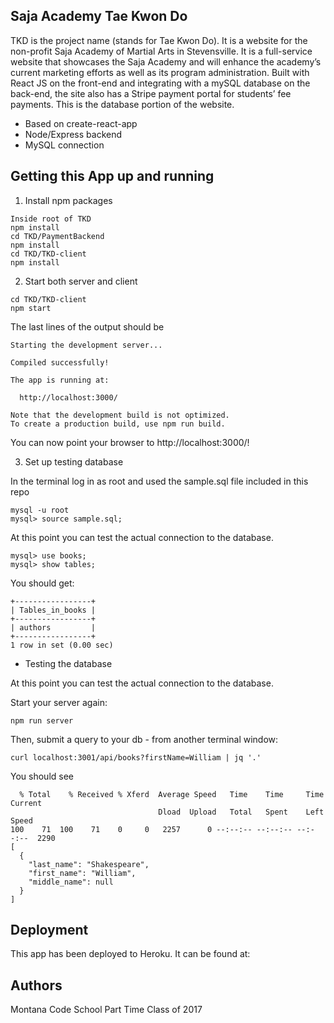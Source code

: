 
## Saja Academy Tae Kwon Do
TKD is the project name (stands for Tae Kwon Do).  It is a website for the non-profit Saja Academy of Martial Arts in Stevensville.  It is a full-service website that showcases the Saja Academy and will enhance the academy’s current marketing efforts as well as its program administration.  Built with React JS on the front-end and integrating with a mySQL database on the back-end, the site also has a Stripe payment portal for students’ fee payments. This is the database portion of the website.

* Based on create-react-app
* Node/Express backend
* MySQL connection

## Getting this App up and running

1. Install npm packages
 ```
 Inside root of TKD
 npm install
 cd TKD/PaymentBackend
 npm install
 cd TKD/TKD-client
 npm install
 ```


 2. Start both server and client
  ```
  cd TKD/TKD-client
  npm start
  ```
  The last lines of the output should be
  ```
  Starting the development server...

  Compiled successfully!

  The app is running at:

    http://localhost:3000/

  Note that the development build is not optimized.
  To create a production build, use npm run build.
  ```
  You can now point your browser to http://localhost:3000/!


3. Set up testing database

 In the terminal log in as root and used the sample.sql file included in this repo
 ```
 mysql -u root
 mysql> source sample.sql;
 ```

 At this point you can test the actual connection to the database.
 ```
 mysql> use books;
 mysql> show tables;
 ```
 You should get:
 ```
 +-----------------+
 | Tables_in_books |
 +-----------------+
 | authors         |
 +-----------------+
 1 row in set (0.00 sec)
 ```

* Testing the database

At this point you can test the actual connection to the database.

Start your server again:

```
npm run server
```

Then, submit a query to your db - from another terminal window:

```
curl localhost:3001/api/books?firstName=William | jq '.'
```

You should see

```
  % Total    % Received % Xferd  Average Speed   Time    Time     Time  Current
                                 Dload  Upload   Total   Spent    Left  Speed
100    71  100    71    0     0   2257      0 --:--:-- --:--:-- --:--:--  2290
[
  {
    "last_name": "Shakespeare",
    "first_name": "William",
    "middle_name": null
  }
]
```
## Deployment
This app has been deployed to Heroku. It can be found at: 

## Authors
Montana Code School Part Time Class of 2017
